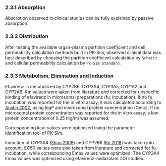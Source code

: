 ### 2.3.1 Absorption

Absorption observed in clinical studies can be fully explained by passive absorption.

### 2.3.2 Distribution

After testing the available organ-plasma partition coefficient and cell permeability calculation methods built in PK-Sim, observed clinical data was best described by choosing the partition coefficient calculation by `Schmitt` and cellular permeability calculation by `PK-Sim Standard`. 

### 2.3.3 Metabolism, Elimination and Induction

Efavirenz is metabolized by CYP2B6, CYP3A4, CYP3A5, CYP1A2 and CYP2A6. Km values were taken from literature and corrected for unspecific binding of efavirenz in microsomal preparations (fu, incubation). If no fu, incubation was reported for the in vitro assay, it was calculated according to [Austin 2002](#5-References), using logP and microsomal protein concentration (Cmic). If no microsomal protein concentration was reported for the in vitro assay, a low protein concentration of 0.25 mg/ml was assumed.

Corresponding kcat values were optimized using the parameter identification tool of PK-Sim. 

Induction of CYP3A4  ([Shou 2008](#5-References)) and CYP2B6 ([Ke 2016](#5-References)) was taken into account. EC50 values were also taken from literature and corrected for fu, incubation, while corresponding Emax values were optimized. The CYP3A4 Emax values was optimized using efavirenz-midazolam DDI studies.



